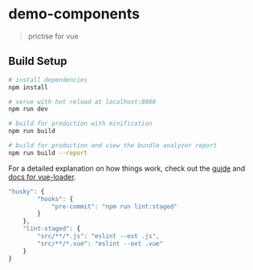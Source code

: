 # demo-components

> prictise for vue

## Build Setup

``` bash
# install dependencies
npm install

# serve with hot reload at localhost:8080
npm run dev

# build for production with minification
npm run build

# build for production and view the bundle analyzer report
npm run build --report
```

For a detailed explanation on how things work, check out the [guide](http://vuejs-templates.github.io/webpack/) and [docs for vue-loader](http://vuejs.github.io/vue-loader).

```javascript
"husky": {
        "hooks": {
            "pre-commit": "npm run lint:staged"
        }
    },
    "lint-staged": {
        "src/**/*.js": "eslint --ext .js",
        "src/**/*.vue": "eslint --ext .vue"
    }
}
```
